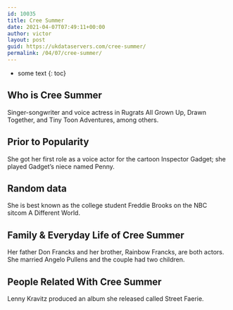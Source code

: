 ```yaml
---
id: 10035
title: Cree Summer
date: 2021-04-07T07:49:11+00:00
author: victor
layout: post
guid: https://ukdataservers.com/cree-summer/
permalink: /04/07/cree-summer/
---
```


* some text
{: toc}


## Who is Cree Summer



Singer-songwriter and voice actress in Rugrats All Grown Up, Drawn Together, and Tiny Toon Adventures, among others.

                
                
                
## Prior to Popularity



She got her first role as a voice actor for the cartoon Inspector Gadget; she played Gadget&#8217;s niece named Penny.

                
                
                
## Random data



She is best known as the college student Freddie Brooks on the NBC sitcom A Different World.

                
                
                
## Family & Everyday Life of Cree Summer



Her father Don Francks and her brother, Rainbow Francks, are both actors. She married Angelo Pullens and the couple had two children.

                
                
                
## People Related With Cree Summer



Lenny Kravitz produced an album she released called Street Faerie.

                
              
            
          
          
          